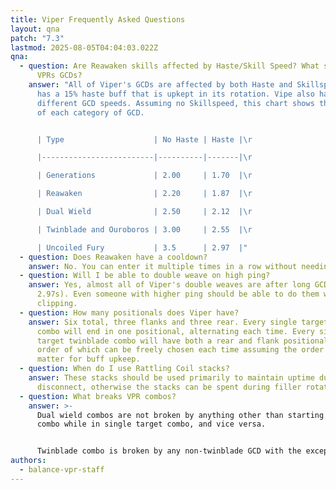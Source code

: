 ```yaml
---
title: Viper Frequently Asked Questions
layout: qna
patch: "7.3"
lastmod: 2025-08-05T04:04:03.022Z
qna:
  - question: Are Reawaken skills affected by Haste/Skill Speed? What speeds are
      VPRs GCDs?
    answer: "A﻿ll of Viper's GCDs are affected by both Haste and Skillspeed. Viper
      has a 15% haste buff that is upkept in its rotation. Vipe also has five
      different GCD speeds. Assuming no Skillspeed, this chart shows the speed
      of each category of GCD.


      | Type                    | No Haste | Haste |\r

      |-------------------------|----------|-------|\r

      | Generations             | 2.00     | 1.70  |\r

      | Reawaken                | 2.20     | 1.87  |\r

      | Dual Wield              | 2.50     | 2.12  |\r

      | Twinblade and Ouroboros | 3.00     | 2.55  |\r

      | Uncoiled Fury           | 3.5      | 2.97  |"
  - question: Does Reawaken have a cooldown?
    answer: N﻿o. You can enter it multiple times in a row without needing fillers.
  - question: Will I be able to double weave on high ping?
    answer: Y﻿es, almost all of Viper's double weaves are after long GCDs (2.55 or
      2.97s). Even someone with higher ping should be able to do them without
      clipping.
  - question: How many positionals does Viper have?
    answer: S﻿ix total, three flanks and three rear. Every single target dual wield
      combo will end in one positional, alternating each time. Every single
      target twinblade combo will have both a rear and flank positional, the
      order of which can be freely chosen each time assuming the order doesn't
      matter for buff upkeep.
  - question: When do I use Rattling Coil stacks?
    answer: These stacks should be used primarily to maintain uptime during a melee
      disconnect, otherwise the stacks can be spent during filler rotation.
  - question: What breaks VPR combos?
    answer: >-
      Dual wield combos are not broken by anything other than starting the AoE
      combo while in single target combo, and vice versa. 


      Twinblade combo is broken by any non-twinblade GCD with the exception of Writhing Snap and Uncoiled Fury. This means you cannot Reawaken during twinblade! Twinblade combos are also broken by starting the AoE version while in single target combo, and vice versa.
authors:
  - balance-vpr-staff
---
```

